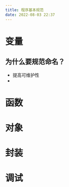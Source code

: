 ```yaml
---
title: 程序基本规范
date: 2022-08-03 22:37
---
```


# 变量
## 为什么要规范命名？
- 提高可维护性
- 


# 函数

# 对象

# 封装

# 调试


